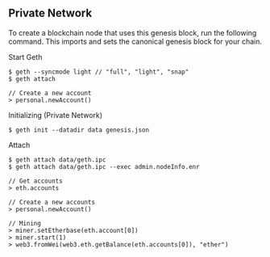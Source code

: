 ## Private Network

To create a blockchain node that uses this genesis block, run the following command. This imports and sets the canonical genesis block for your chain.


Start Geth
```
$ geth --syncmode light // "full", "light", "snap"
$ geth attach

// Create a new account
> personal.newAccount()
```

Initializing (Private Network)
```
$ geth init --datadir data genesis.json 
```

Attach
```
$ geth attach data/geth.ipc
$ geth attach data/geth.ipc --exec admin.nodeInfo.enr

// Get accounts
> eth.accounts

// Create a new accounts
> personal.newAccount()

// Mining
> miner.setEtherbase(eth.account[0])
> miner.start(1)
> web3.fromWei(web3.eth.getBalance(eth.accounts[0]), "ether")
```
